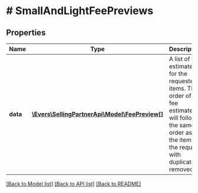 # # SmallAndLightFeePreviews

## Properties

Name | Type | Description | Notes
------------ | ------------- | ------------- | -------------
**data** | [**\Evers\SellingPartnerApi\Model\FeePreview[]**](FeePreview.md) | A list of fee estimates for the requested items. The order of the fee estimates will follow the same order as the items in the request, with duplicates removed. | [optional]

[[Back to Model list]](../../README.md#models) [[Back to API list]](../../README.md#endpoints) [[Back to README]](../../README.md)
